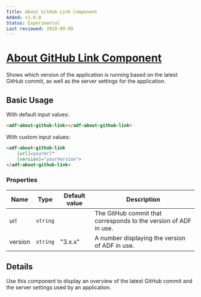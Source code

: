 ```yaml
---
Title: About GitHub Link Component
Added: v1.0.0
Status: Experimental
Last reviewed: 2019-09-09
---
```


# [About GitHub Link Component](../../../lib/core/about/about-github-link/about-github-link.component.ts "Defined in about-github-link.component.ts")

Shows which version of the application is running based on the latest GitHub commit, as well as the server settings for the application.

## Basic Usage

With default input values:

```html
<adf-about-github-link></adf-about-github-link>
```

With custom input values:

```html
<adf-about-github-link
    [url]=yourUrl"
    [version]="yourVersion">
</adf-about-github-link>

```

### Properties

| Name | Type | Default value | Description |
| ---- | ---- | ------------- | ----------- |
| url | `string` |  | The GitHub commit that corresponds to the version of ADF in use. |
| version | `string` | "3.x.x" | A number displaying the version of ADF in use. |

## Details

Use this component to display an overview of the latest GitHub commit and the server settings used by an application.
